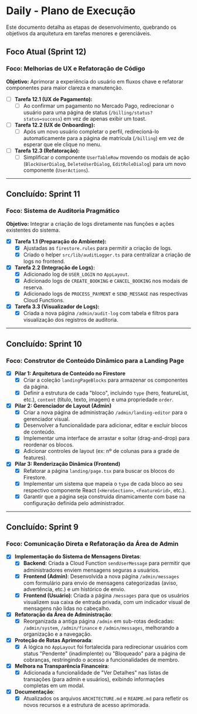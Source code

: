 # Daily - Plano de Execução

Este documento detalha as etapas de desenvolvimento, quebrando os objetivos da arquitetura em tarefas menores e gerenciáveis.

## Foco Atual (Sprint 12)

### Foco: Melhorias de UX e Refatoração de Código
**Objetivo:** Aprimorar a experiência do usuário em fluxos chave e refatorar componentes para maior clareza e manutenção.

- [ ] **Tarefa 12.1 (UX de Pagamento):**
  - [ ] Ao confirmar um pagamento no Mercado Pago, redirecionar o usuário para uma página de status (`/billing/status?status=success`) em vez de apenas exibir um toast.
- [ ] **Tarefa 12.2 (UX de Onboarding):**
  - [ ] Após um novo usuário completar o perfil, redirecioná-lo automaticamente para a página de matrícula (`/billing`) em vez de esperar que ele clique no menu.
- [ ] **Tarefa 12.3 (Refatoração):**
  - [ ] Simplificar o componente `UserTableRow` movendo os modais de ação (`BlockUserDialog`, `DeleteUserDialog`, `EditRoleDialog`) para um novo componente (`UserActions`).

---

## Concluído: Sprint 11

### Foco: Sistema de Auditoria Pragmático
**Objetivo:** Integrar a criação de logs diretamente nas funções e ações existentes do sistema.

- [x] **Tarefa 1.1 (Preparação do Ambiente):**
  - [x] Ajustadas as `firestore.rules` para permitir a criação de logs.
  - [x] Criado o helper `src/lib/auditLogger.ts` para centralizar a criação de logs no frontend.
- [x] **Tarefa 2.2 (Integração de Logs):**
  - [x] Adicionado log de `USER_LOGIN` no `AppLayout`.
  - [x] Adicionado logs de `CREATE_BOOKING` e `CANCEL_BOOKING` nos modais de reserva.
  - [x] Adicionado logs de `PROCESS_PAYMENT` e `SEND_MESSAGE` nas respectivas Cloud Functions.
- [x] **Tarefa 3.3 (Visualizador de Logs):**
  - [x] Criada a nova página `/admin/audit-log` com tabela e filtros para visualização dos registros de auditoria.

---

## Concluído: Sprint 10

### Foco: Construtor de Conteúdo Dinâmico para a Landing Page

- [x] **Pilar 1: Arquitetura de Conteúdo no Firestore**
  - [x] Criar a coleção `landingPageBlocks` para armazenar os componentes da página.
  - [x] Definir a estrutura de cada "bloco", incluindo `type` (hero, featureList, etc.), `content` (título, texto, imagem) e uma propriedade `order`.

- [x] **Pilar 2: Gerenciador de Layout (Admin)**
  - [x] Criar a nova página de administração `/admin/landing-editor` para o gerenciador visual.
  - [x] Desenvolver a funcionalidade para adicionar, editar e excluir blocos de conteúdo.
  - [x] Implementar uma interface de arrastar e soltar (drag-and-drop) para reordenar os blocos.
  - [x] Adicionar controles de layout (ex: nº de colunas para a grade de features).

- [x] **Pilar 3: Renderização Dinâmica (Frontend)**
  - [x] Refatorar a página `landing/page.tsx` para buscar os blocos do Firestore.
  - [x] Implementar um sistema que mapeia o `type` de cada bloco ao seu respectivo componente React (`<HeroSection>`, `<FeatureGrid>`, etc.).
  - [x] Garantir que a página seja construída dinamicamente com base na configuração definida pelo administrador.

---

## Concluído: Sprint 9

### Foco: Comunicação Direta e Refatoração da Área de Admin

- [x] **Implementação do Sistema de Mensagens Diretas**:
  - [x] **Backend**: Criada a Cloud Function `sendUserMessage` para permitir que administradores enviem mensagens seguras a usuários.
  - [x] **Frontend (Admin)**: Desenvolvida a nova página `/admin/messages` com formulário para envio de mensagens categorizadas (aviso, advertência, etc.) e um histórico de envio.
  - [x] **Frontend (Usuário)**: Criada a página `/messages` para que os usuários visualizem sua caixa de entrada privada, com um indicador visual de mensagens não lidas no cabeçalho.
- [x] **Refatoração da Área de Administração**:
  - [x] Reorganizada a antiga página `/admin` em sub-rotas dedicadas: `/admin/system`, `/admin/finance` e `/admin/messages`, melhorando a organização e a navegação.
- [x] **Proteção de Rotas Aprimorada**:
  - [x] A lógica no `AppLayout` foi fortalecida para redirecionar usuários com status "Pendente" (inadimplente) ou "Bloqueado" para a página de cobranças, restringindo o acesso a funcionalidades de membro.
- [x] **Melhora na Transparência Financeira**:
  - [x] Adicionada a funcionalidade de "Ver Detalhes" nas listas de transações (para admin e usuários), exibindo informações completas em um modal.
- [x] **Documentação**:
  - [x] Atualizados os arquivos `ARCHITECTURE.md` e `README.md` para refletir os novos recursos e a estrutura de acesso aprimorada.
